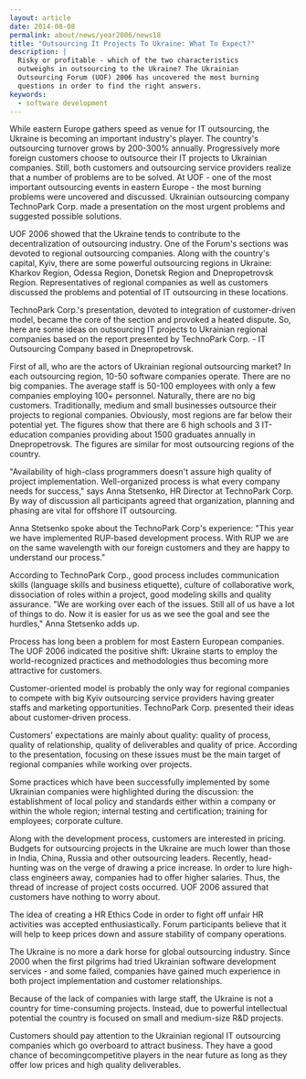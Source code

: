 ```yaml
---
layout: article
date: 2014-08-08
permalink: about/news/year2006/news18
title: "Outsourcing It Projects To Ukraine: What To Expect?"
description: |
  Risky or profitable - which of the two characteristics
  outweighs in outsourcing to the Ukraine? The Ukrainian
  Outsourcing Forum (UOF) 2006 has uncovered the most burning
  questions in order to find the right answers.
keywords:
  - software development
---
```


While eastern Europe gathers speed as venue for IT outsourcing, the Ukraine is becoming an important 
industry's player. The country's outsourcing turnover grows by 200-300% annually. Progressively more 
foreign customers choose to outsource their IT projects to Ukrainian companies. Still, both 
customers and outsourcing service providers realize that a number of problems are to be solved. At 
UOF - one of the most important outsourcing events in eastern Europe - the most burning problems 
were uncovered and discussed. Ukrainian outsourcing company TechnoPark Corp. made a presentation on 
the most urgent problems and suggested possible solutions.

UOF 2006 showed that the Ukraine tends to contribute to the decentralization of outsourcing 
industry. One of the Forum's sections was devoted to regional outsourcing companies. Along with the 
country's capital, Kyiv, there are some powerful outsourcing regions in Ukraine: Kharkov Region, 
Odessa Region, Donetsk Region and Dnepropetrovsk Region. Representatives of regional companies as 
well as customers discussed the problems and potential of IT outsourcing in these locations.

TechnoPark Corp.'s presentation, devoted to integration of customer-driven model, became the core of 
the section and provoked a heated dispute. So, here are some ideas on outsourcing IT projects to 
Ukrainian regional companies based on the report presented by TechnoPark Corp. - IT Outsourcing 
Company based in Dnepropetrovsk.

First of all, who are the actors of Ukrainian regional outsourcing market? In each outsourcing 
region, 10-50 software companies operate. There are no big companies. The average staff is 50-100 
employees with only a few companies employing 100+ personnel. Naturally, there are no big customers. 
Traditionally, medium and small businesses outsource their projects to regional companies. 
Obviously, most regions are far below their potential yet. The figures show that there are 6 high 
schools and 3 IT-education companies providing about 1500 graduates annually in Dnepropetrovsk. The 
figures are similar for most outsourcing regions of the country.

"Availability of high-class programmers doesn't assure high quality of project implementation. 
Well-organized process is what every company needs for success," says Anna Stetsenko, HR Director at 
TechnoPark Corp. By way of discussion all participants agreed that organization, planning and 
phasing are vital for offshore IT outsourcing.

Anna Stetsenko spoke about the TechnoPark Corp's experience: "This year we have implemented 
RUP-based development process. With RUP we are on the same wavelength with our foreign customers and 
they are happy to understand our process."

According to TechnoPark Corp., good process includes communication skills (language skills and 
business etiquette), culture of collaborative work, dissociation of roles within a project, good 
modeling skills and quality assurance. "We are working over each of the issues. Still all of us have 
a lot of things to do. Now it is easier for us as we see the goal and see the hurdles," Anna 
Stetsenko adds up.

Process has long been a problem for most Eastern European companies. The UOF 2006 indicated the 
positive shift: Ukraine starts to employ the world-recognized practices and methodologies thus 
becoming more attractive for customers.

Customer-oriented model is probably the only way for regional companies to compete with big Kyiv 
outsourcing service providers having greater staffs and marketing opportunities. TechnoPark Corp. 
presented their ideas about customer-driven process.

Customers' expectations are mainly about quality: quality of process, quality of relationship, 
quality of deliverables and quality of price. According to the presentation, focusing on these 
issues must be the main target of regional companies while working over projects.

Some practices which have been successfully implemented by some Ukrainian companies were highlighted 
during the discussion: the establishment of local policy and standards either within a company or 
within the whole region; internal testing and certification; training for employees; corporate culture.

Along with the development process, customers are interested in pricing. Budgets for outsourcing 
projects in the Ukraine are much lower than those in India, China, Russia and other outsourcing 
leaders. Recently, head-hunting was on the verge of drawing a price increase. In order to lure 
high-class engineers away, companies had to offer higher salaries. Thus, the thread of increase of 
project costs occurred. UOF 2006 assured that customers have nothing to worry about.

The idea of creating a HR Ethics Code in order to fight off unfair HR activities was accepted 
enthusiastically. Forum participants believe that it will help to keep prices down and assure 
stability of company operations.

The Ukraine is no more a dark horse for global outsourcing industry. Since 2000 when the first 
pilgrims had tried Ukrainian software development services - and some failed, companies have gained 
much experience in both project implementation and customer relationships.

Because of the lack of companies with large staff, the Ukraine is not a country for time-consuming 
projects. Instead, due to powerful intellectual potential the country is focused on small and 
medium-size R&D projects.

Customers should pay attention to the Ukrainian regional IT outsourcing companies which go overboard 
to attract business. They have a good chance of becomingcompetitive players in the near future as 
long as they offer low prices and high quality deliverables.
